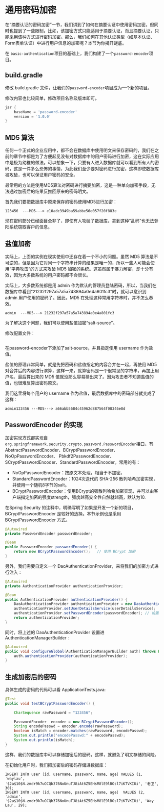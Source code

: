 # 通用密码加密

在“摘要认证的密码加密”一节，我们讲到了如何在摘要认证中使用密码加密。但同时也提到了一些限制，比如，该加密方式只能适用于摘要认证，而且摘要认证，只能采用该种方式进行密码加密。那么，我们如何在其他认证类型（如基本认证、Form表单认证）中进行用户信息的加密呢？本节为你揭开谜底。

 在 `basic-authentication`项目的基础上，我们构建了一个`password-encoder`项目。


## build.gradle
 
 修改 build.gradle 文件，让我们的`password-encoder`项目成为一个新的项目。

修改内容也比较简单，修改项目名称及版本即可。

```groovy
jar {
	baseName = 'password-encoder'
	version = '1.0.0'
}
```

##  MD5 算法

任何一个正式的企业应用中，都不会在数据库中使用明文来保存密码的，我们在之前的章节中都是为了方便起见没有对数据库中的用户密码进行加密，这在实际应用中是极为幼稚的做法。可以想象一下，只要有人进入数据库就可以看到所有人的密码，这是一件多么恐怖的事情，为此我们至少要对密码进行加密，这样即使数据库被攻破，也可以保证用户密码的安全。

最常用的方法是使用MD5算法对密码进行摘要加密，这是一种单向加密手段，无法通过加密后的结果反推回原来的密码明文。

首先我们要把数据库中原来保存的密码使用MD5进行加密：

```
123456  ---MD5---> e10adc3949ba59abbe56e057f20f883e
```
        
现在密码部分已经面目全非了，即使有人攻破了数据库，拿到这种“乱码”也无法登陆系统窃取客户的信息。

## 盐值加密

实际上，上面的实例在现实使用中还存在着一个不小的问题。虽然 MD5 算法是不可逆的，但是因为它对同一个字符串计算的结果是唯一的，所以一些人可能会使用“字典攻击”的方式来攻破 MD5 加密的系统。这虽然属于暴力解密，却十分有效，因为大多数系统的用户密码都不会很长。

实际上，大多数系统都是用 admin 作为默认的管理员登陆密码，所以，当我们在数据库中看到“21232f297a57a5a743894a0e4a801fc3”时，就可以意识到 admin 用户使用的密码了。因此，MD5 在处理这种常用字符串时，并不怎么奏效。

```
admin  ---MD5---> 21232f297a57a5a743894a0e4a801fc3 
```

为了解决这个问题，我们可以使用盐值加密“salt-source”。

修改配置文件：

```
```
        
在password-encoder下添加了salt-source，并且指定使用 username 作为盐值。

盐值的原理非常简单，就是先把密码和盐值指定的内容合并在一起，再使用 MD5 对合并后的内容进行演算，这样一来，就算密码是一个很常见的字符串，再加上用户名，最后算出来的 MD5 值就没那么容易猜出来了。因为攻击者不知道盐值的值，也很难反算出密码原文。

我们这里将每个用户的 username 作为盐值，最后数据库中的密码部分就变成了这样：

```
admin123456 ---MD5---> a66abb5684c45962d887564f08346e8d
```

## PasswordEncoder 的实现

加密实现方式都实现自`org.springframework.security.crypto.password.PasswordEncoder`接口，有AbstractPasswordEncoder、BCryptPasswordEncoder、 NoOpPasswordEncoder、 Pbkdf2PasswordEncoder、SCryptPasswordEncoder、StandardPasswordEncoder。常用的有：

* NoOpPasswordEncoder：按原文本处理，相当于不加密。
* StandardPasswordEncoder：1024次迭代的 SHA-256 散列哈希加密实现，并使用一个随机8字节的salt。
* BCryptPasswordEncoder：使用BCrypt的强散列哈希加密实现，并可以由客户端指定加密的强度strength，强度越高安全性自然就越高，默认为10.

在Spring Security 的注释中，明确写明了如果是开发一个新的项目，BCryptPasswordEncoder 是较好的选择。本节示例也是采用 BCryptPasswordEncoder 方式。

```java
@Autowired
private PasswordEncoder passwordEncoder;

@Bean  
public PasswordEncoder passwordEncoder() {  
    return new BCryptPasswordEncoder();   // 使用 BCrypt 加密
}  
```

另外，我们需要自定义一个  DaoAuthenticationProvider，来将我们的加密方式进行注入：

```java
@Autowired
private AuthenticationProvider authenticationProvider;

@Bean  
public AuthenticationProvider authenticationProvider() {  
	DaoAuthenticationProvider authenticationProvider = new DaoAuthenticationProvider();
	authenticationProvider.setUserDetailsService(userDetailsService);
	authenticationProvider.setPasswordEncoder(passwordEncoder); // 设置密码加密方式
    return authenticationProvider;  
}  
```


同时，将上述的 DaoAuthenticationProvider 设置进  AuthenticationManagerBuilder :

```java
@Autowired
public void configureGlobal(AuthenticationManagerBuilder auth) throws Exception {
	auth.authenticationProvider(authenticationProvider);
}
```

## 生成加密后的密码

具体生成的密码的代码可以看 ApplicationTests.java:

```java
@Test
public void testBCryptPasswordEncoder() {
	
	CharSequence rawPassword = "123456";
	
	PasswordEncoder  encoder = new BCryptPasswordEncoder();
	String encodePasswd = encoder.encode(rawPassword);
	boolean isMatch = encoder.matches(rawPassword, encodePasswd);
	System.out.println("encodePasswd:" + encodePasswd);
	System.out.println(isMatch);
}
```

这样，我们的数据库中可以存储加密后的密码，这样，就避免了明文存储的风险。

在初始化用户时，我们把加密后的密码存储进数据库：

```
INSERT INTO user (id, username, password, name, age) VALUES (1, 'waylau', '$2a$10$N.zmdr9k7uOCQb376NoUnuTJ8iAt6Z5EHsM8lE9lBOsl7iKTVKIUi', '老卫', 30);
INSERT INTO user (id, username, password, name, age)  VALUES (2, 'admin', '$2a$10$N.zmdr9k7uOCQb376NoUnuTJ8iAt6Z5EHsM8lE9lBOsl7iKTVKIUi', 'Way Lau', 29);

```
